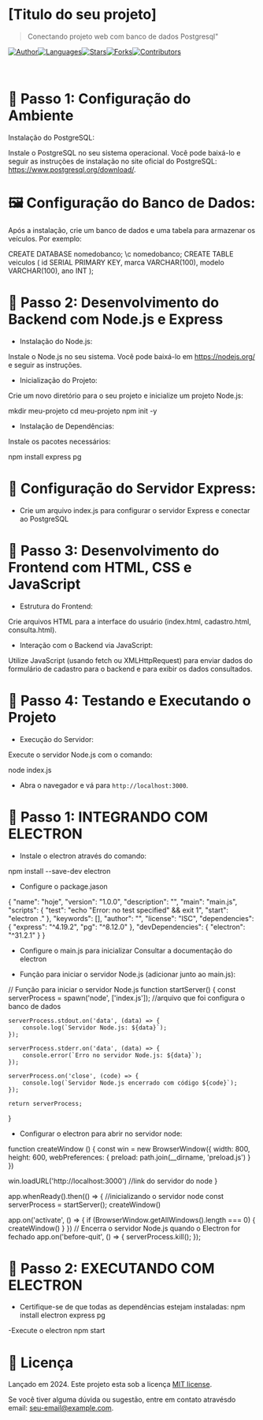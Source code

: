 # [Titulo do seu projeto]

> Conectando projeto web com banco de dados Postgresql"

[![Author](https://img.shields.io/badge/author-jotafin-ff9000?style=flat-square)](https://github.com/jotafin)[![Languages](https://img.shields.io/github/languages/count/jotafin/conexaodb?color=%23ff9000&style=flat-square)](#)[![Stars](https://img.shields.io/github/stars/jotafin/conexaodb?color=ff9000&style=flat-square)](https://github.com/jotafin/conexaodb/stargazers)[![Forks](https://img.shields.io/github/forks/jotafin/conexaodb?color=%23ff9000&style=flat-square)](https://github.com/jotafin/conexaodb/network/members)[![Contributors](https://img.shields.io/github/contributors/jotafin/conexaodb?color=ff9000&style=flat-square)](https://github.com/jotafin/conexaodb/graphs/contributors)


<br />

# :rocket: Passo 1: Configuração do Ambiente
Instalação do PostgreSQL:

Instale o PostgreSQL no seu sistema operacional. Você pode baixá-lo e seguir as instruções de instalação no site oficial do PostgreSQL: https://www.postgresql.org/download/.


# :framed_picture: Configuração do Banco de Dados:

Após a instalação, crie um banco de dados e uma tabela para armazenar os veículos. Por exemplo:

CREATE DATABASE nomedobanco;
\c nomedobanco;
CREATE TABLE veiculos (
    id SERIAL PRIMARY KEY,
    marca VARCHAR(100),
    modelo VARCHAR(100),
    ano INT
);

<p align="left">
<!-- <img src="src/images/mockup.png" /> -->
</p>

# :construction_worker: Passo 2: Desenvolvimento do Backend com Node.js e Express
- Instalação do Node.js:

Instale o Node.js no seu sistema. Você pode baixá-lo em https://nodejs.org/ e seguir as instruções.

- Inicialização do Projeto:

Crie um novo diretório para o seu projeto e inicialize um projeto Node.js:

mkdir meu-projeto
cd meu-projeto
npm init -y

- Instalação de Dependências:

Instale os pacotes necessários:

npm install express pg


# :runner: Configuração do Servidor Express:

- Crie um arquivo index.js para configurar o servidor Express e conectar ao PostgreSQL




# :postbox: Passo 3: Desenvolvimento do Frontend com HTML, CSS e JavaScript
- Estrutura do Frontend:

Crie arquivos HTML para a interface do usuário (index.html, cadastro.html, consulta.html).

- Interação com o Backend via JavaScript:

Utilize JavaScript (usando fetch ou XMLHttpRequest) para enviar dados do formulário de cadastro para o backend e para exibir os dados consultados.


# :bug: Passo 4: Testando e Executando o Projeto
- Execução do Servidor:

Execute o servidor Node.js com o comando:

node index.js

- Abra o navegador e vá para `http://localhost:3000`.




# :rocket: Passo 1: INTEGRANDO COM ELECTRON

- Instale o electron através do comando:

npm install --save-dev electron


- Configure o package.jason

{
  "name": "hoje",
  "version": "1.0.0",
  "description": "",
  "main": "main.js",
  "scripts": {
    "test": "echo \"Error: no test specified\" && exit 1",
    "start": "electron ."
  },
  "keywords": [],
  "author": "",
  "license": "ISC",
  "dependencies": {
    "express": "^4.19.2",
    "pg": "^8.12.0"
  },
  "devDependencies": {
    "electron": "^31.2.1"
  }
}

- Configure o main.js para inicializar 
Consultar a documentação do electron

- Função para iniciar o servidor Node.js (adicionar junto ao main.js):

// Função para iniciar o servidor Node.js
function startServer() {
    const serverProcess = spawn('node', ['index.js']); //arquivo que foi configura o banco de dados

    serverProcess.stdout.on('data', (data) => {
        console.log(`Servidor Node.js: ${data}`);
    });

    serverProcess.stderr.on('data', (data) => {
        console.error(`Erro no servidor Node.js: ${data}`);
    });

    serverProcess.on('close', (code) => {
        console.log(`Servidor Node.js encerrado com código ${code}`);
    });

    return serverProcess;
}

- Configurar o electron para abrir no servidor node:

function createWindow () {
  const win = new BrowserWindow({
    width: 800,
    height: 600,
    webPreferences: {
      preload: path.join(__dirname, 'preload.js')
    }
  })

  win.loadURL('http://localhost:3000') //link do servidor do node
}

app.whenReady().then(() => {
    //inicializando o servidor node
    const serverProcess = startServer();
  createWindow()

  app.on('activate', () => {
    if (BrowserWindow.getAllWindows().length === 0) {
      createWindow()
    }
  })
  // Encerra o servidor Node.js quando o Electron for fechado
  app.on('before-quit', () => {
    serverProcess.kill();
});
# :rocket: Passo 2: EXECUTANDO COM ELECTRON
- Certifique-se de que todas as dependências estejam instaladas:
npm install electron express pg

-Execute o electron
npm start


# :closed_book: Licença
Lançado em 2024.
Este projeto esta sob a licença [MIT license](https://github.com/NomeDeUsuario/NomeRepositorio/master/LICENSE).

Se você tiver alguma dúvida ou sugestão, entre em contato atravésdo email: [seu-email@example.com](mailto:seu-email@example.com).